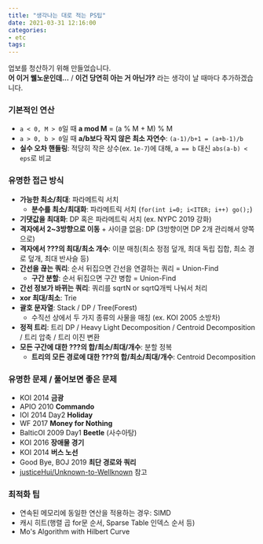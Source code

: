 ```yaml
---
title: "생각나는 대로 적는 PS팁"
date: 2021-03-31 12:16:00
categories:
- etc
tags:
---
```


업보를 청산하기 위해 만들었습니다.<br>
**어 이거 웰노운인데...** / **이건 당연히 아는 거 아닌가?** 라는 생각이 날 때마다 추가하겠습니다.

### 기본적인 연산

* `a < 0, M > 0`일 때 **a mod M** = (a % M + M) % M
* `a > 0, b > 0`일 때 **a/b보다 작지 않은 최소 자연수**: `(a-1)/b+1 = (a+b-1)/b`
* **실수 오차 핸들링**: 적당히 작은 상수(ex. `1e-7`)에 대해, `a == b` 대신 `abs(a-b) < eps`로 비교

### 유명한 접근 방식

* **가능한 최소/최대**: 파라메트릭 서치
  * **분수를 최소/최대화**: 파라메트릭 서치 (`for(int i=0; i<ITER; i++) go();`)
* **기댓값을 최대화**: DP 혹은 파라메트릭 서치 (ex. NYPC 2019 강화)
* **격자에서 2~3방향으로 이동** + 사이클 없음: DP (3방향이면 DP 2개 관리해서 양쪽으로)
* **격자에서 ???의 최대/최소 개수**: 이분 매칭(최소 정점 덮개, 최대 독립 집합, 최소 경로 덮개, 최대 반사슬 등)
* **간선을 끊는 쿼리**: 순서 뒤집으면 간선을 연결하는 쿼리 = Union-Find
  * **구간 분할**: 순서 뒤집으면 구간 병합 = Union-Find
* **간선 정보가 바뀌는 쿼리**: 쿼리를 sqrtN or sqrtQ개씩 나눠서 처리
* **xor 최대/최소**: Trie
* **괄호 문자열**: Stack / DP / Tree(Forest)
  * 수직선 상에서 두 가지 종류의 사물을 매칭 (ex. KOI 2005 소방차)
* **정적 트리**: 트리 DP / Heavy Light Decomposition / Centroid Decomposition / 트리 압축 / 트리 이진 변환
* **모든 구간에 대한 ???의 합/최소/최대/개수**: 분할 정복
  * **트리의 모든 경로에 대한 ???의 합/최소/최대/개수**: Centroid Decomposition

### 유명한 문제 / 풀어보면 좋은 문제

* KOI 2014 **금광**
* APIO 2010 **Commando**
* IOI 2014 Day2 **Holiday**
* WF 2017 **Money for Nothing**
* BalticOI 2009 Day1 **Beetle** (사수아탕)
* KOI 2016 **장애물 경기**
* KOI 2014 **버스 노선**
* Good Bye, BOJ 2019 **최단 경로와 쿼리**
* [justiceHui/Unknown-to-Wellknown](https://github.com/justiceHui/Unknown-To-Wellknown) 참고

### 최적화 팁

* 연속된 메모리에 동일한 연산을 적용하는 경우: SIMD
* 캐시 히트(행렬 곱 for문 순서, Sparse Table 인덱스 순서 등)
* Mo's Algorithm with Hilbert Curve
